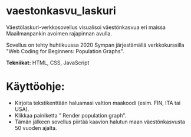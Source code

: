 # vaestonkasvu_laskuri
Väestölaskuri-verkkosovellus visualisoi väestönkasvua eri maissa Maailmanpankin avoimen rajapinnan avulla.

Sovellus on tehty huhtikuussa 2020 Sympan järjestämällä verkkokurssilla "Web Coding for Beginners: Population Graphs". 

**Tekniikat:** HTML, CSS, JavaScript

# Käyttöohje:
- Kirjoita tekstikenttään haluamasi valtion maakoodi (esim. FIN, ITA tai USA).
- Klikkaa painiketta ” Render population graph”.
- Tämän jälkeen sovellus piirtää kaavion halutun maan väestönkasvusta 50 vuoden ajalta.
